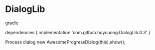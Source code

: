 # DialogLib

gradle

dependencies {
	        implementation 'com.github.huycuong:DialogLib:0.3'
	}

Process dialog
new AwesomeProgressDialog(this).show();

